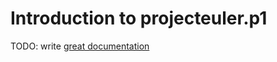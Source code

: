 # Introduction to projecteuler.p1

TODO: write [great documentation](http://jacobian.org/writing/what-to-write/)
